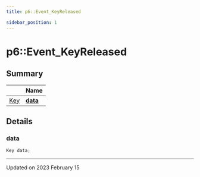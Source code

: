 ```yaml
---
title: p6::Event_KeyReleased

sidebar_position: 1
---
```


# p6::Event_KeyReleased







## Summary

|                | Name           |
| -------------- | -------------- |
| [Key](/reference/Types/key) | **[data](/reference/Types/event___key_released#data)**  |

## Details


### data

```cpp
Key data;
```


-------------------------------

Updated on 2023 February 15